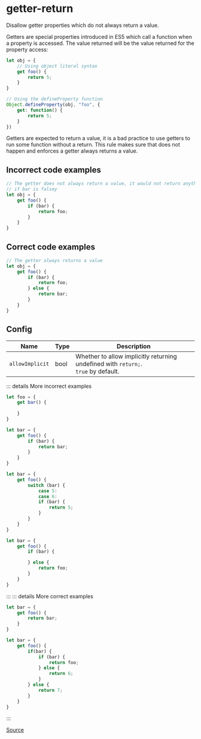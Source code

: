 <!--
 generated docs file, do not edit by hand, see xtask/docgen 
-->
# getter-return

Disallow getter properties which do not always return a value.

Getters are special properties introduced in ES5 which call a function when a property is accessed.
The value returned will be the value returned for the property access:

```js
let obj = {
    // Using object literal syntax
    get foo() {
        return 5;
    }
}

// Using the defineProperty function
Object.defineProperty(obj, "foo", {
    get: function() {
        return 5;
    }
})
```

Getters are expected to return a value, it is a bad practice to use getters to run some function
without a return. This rule makes sure that does not happen and enforces a getter always returns a value.

## Incorrect code examples

```js
// The getter does not always return a value, it would not return anything
// if bar is falsey
let obj = {
    get foo() {
        if (bar) {
            return foo;
        }
    }
}
```

## Correct code examples

```js
// The getter always returns a value
let obj = {
    get foo() {
        if (bar) {
            return foo;
        } else {
            return bar;
        }
    }
}
```

## Config
| Name | Type | Description |
| ---- | ---- | ----------- |
| `allowImplicit` | bool |  Whether to allow implicitly returning undefined with `return;`.<br>`true` by default. |

::: details More incorrect examples

```js
let foo = {
    get bar() {
        
    }
}
```

```js
let bar = {
    get foo() {
        if (bar) {
            return bar;
        }
    }
}
```

```js
let bar = {
    get foo() {
        switch (bar) {
            case 5:
            case 6:
            if (bar) {
                return 5;
            }
        }
    }
}
```

```js
let bar = {
    get foo() {
        if (bar) {

        } else {
            return foo;
        }
    }
}
```
:::
::: details More correct examples

```js
let bar = {
    get foo() {
        return bar;
    }
}
```

```js
let bar = {
    get foo() {
        if(bar) {
            if (bar) {
                return foo;
            } else {
                return 6;
            }
        } else {
            return 7;
        }
    }
}
```
:::

[Source](https://github.com/RDambrosio016/RSLint/tree/master/crates/rslint_core/src/groups/errors/getter_return.rs)